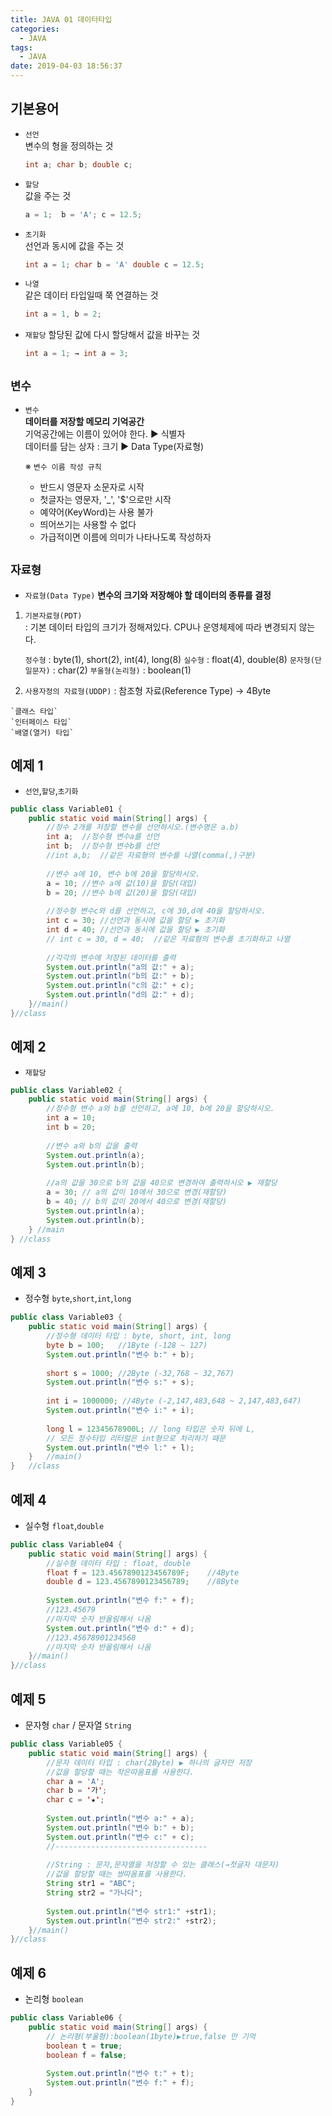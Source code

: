 ```yaml
---
title: JAVA 01 데이터타입
categories:
  - JAVA
tags:
  - JAVA
date: 2019-04-03 18:56:37
---
```


## 기본용어  
+ `선언`  
	변수의 형을 정의하는 것  
	```java
	int a; char b; double c;
	```
	
+ `할당`  
	값을 주는 것
	```java	
	a = 1;  b = 'A'; c = 12.5;
	```
	
+ `초기화`  
	선언과 동시에 값을 주는 것  
	```java
	int a = 1; char b = 'A' double c = 12.5;
	```
	
+ `나열`  
	같은 데이터 타입일때 쭉 연결하는 것  
	```java
	int a = 1, b = 2;  
	
	```
	
+ `재할당` 
	할당된 값에 다시 할당해서 값을 바꾸는 것	
	```java 
	int a = 1; → int a = 3;  
	```
	
	
## `변수`  
 + `변수`    	
	**데이터를 저장할 메모리 기억공간**  
	기억공간에는 이름이 있어야 한다. ▶ 식별자  
	데이터를 담는 상자 : 크기 ▶ Data Type(자료형)  
	
	※ `변수 이름 작성 규칙`  
	- 반드시 영문자 소문자로 시작
	- 첫글자는 영문자, '_', '$'으로만 시작
	- 예약어(KeyWord)는 사용 불가
	- 띄어쓰기는 사용할 수 없다
	- 가급적이면 이름에 의미가 나타나도록 작성하자  
				
## `자료형`
 + `자료형(Data Type)`
	**변수의 크기와 저장해야 할 데이터의 종류를 결정**  

  1. `기본자료형(PDT)`  
	: 기본 데이터 타입의 크기가 정해져있다.
	 CPU나 운영체제에 따라 변경되지 않는다. 
	
	 `정수형` : byte(1), short(2), int(4), long(8)
	 `실수형` : float(4), double(8)
	 `문자형(단일문자)` : char(2)
	 `부울형(논리형)` : boolean(1)
	 
  2. `사용자정의 자료형(UDDP)`
	: 참조형 자료(Reference Type) → 4Byte	
		
	`클래스 타입`
	`인터페이스 타입`
	`배열(열거) 타입`


## 예제 1
+ `선언`,`할당`,`초기화`  
 		
```java
public class Variable01 {
	public static void main(String[] args) {
		//정수 2개를 저장할 변수를 선언하시오.(변수명은 a.b)
		int a;	//정수형 변수a를 선언
		int b;	//정수형 변수b를 선언
		//int a,b;	//같은 자료형의 변수를 나열(comma(,)구분)
		
		//변수 a에 10, 변수 b에 20을 할당하시오.
		a = 10;	//변수 a에 값(10)을 할당(대입)
		b = 20;	//변수 b에 값(20)을 할당(대입)
		
		//정수형 변수c와 d를 선언하고, c에 30,d에 40을 할당하시오.
		int c = 30;	//선언과 동시에 값을 할당 ▶ 초기화
		int d = 40;	//선언과 동시에 값을 할당 ▶ 초기화
		// int c = 30, d = 40;	//같은 자료형의 변수를 초기화하고 나열
		
		//각각의 변수에 저장된 데이터를 출력
		System.out.println("a의 값:" + a);
		System.out.println("b의 값:" + b);
		System.out.println("c의 값:" + c);
		System.out.println("d의 값:" + d);
	}//main()
}//class

```
  

## 예제 2
+  `재할당`  

```java
public class Variable02 {
	public static void main(String[] args) {
		//정수형 변수 a와 b를 선언하고, a에 10, b에 20을 할당하시오.
		int a = 10;
		int b = 20;
		
		//변수 a와 b의 값을 출력
		System.out.println(a);
		System.out.println(b);
		
		//a의 값을 30으로 b의 값을 40으로 변경하여 출력하시오 ▶ 재할당
		a = 30; // a의 값이 10에서 30으로 변경(재할당)
		b = 40;	// b의 값이 20에서 40으로 변경(재할당)
		System.out.println(a);
		System.out.println(b);
	} //main
} //class		
```

## 예제 3
+ 정수형 `byte`,`short`,`int`,`long`  

```java  
public class Variable03 {
	public static void main(String[] args) {
		//정수형 데이터 타입 : byte, short, int, long
		byte b = 100;	//1Byte (-128 ~ 127)
		System.out.println("변수 b:" + b);
		
		short s = 1000; //2Byte (-32,768 ~ 32,767)
		System.out.println("변수 s:" + s);
		
		int i = 1000000; //4Byte (-2,147,483,648 ~ 2,147,483,647)
		System.out.println("변수 i:" + i);
		
		long l = 12345678900L; // long 타입은 숫자 뒤에 L, 
		// 모든 정수타입 리터럴은 int형으로 처리하기 때문
		System.out.println("변수 l:" + l);
	}	//main()
}	//class
```

## 예제 4
+ 실수형 `float`,`double`  

```java  
public class Variable04 {
	public static void main(String[] args) {
		//실수형 데이터 타입 : float, double
		float f = 123.4567890123456789F;	//4Byte
		double d = 123.4567890123456789; 	//8Byte
		
		System.out.println("변수 f:" + f);	
		//123.45679
		//마지막 숫자 반올림해서 나옴
		System.out.println("변수 d:" + d);	
		//123.45678901234568
		//마지막 숫자 반올림해서 나옴
	}//main()
}//class
```

## 예제 5
+ 문자형 `char` / 문자열 `String`    

```java
public class Variable05 {
	public static void main(String[] args) {
		//문자 데이터 타입 : char(2Byte) ▶ 하나의 글자만 저장
		//값을 할당할 때는 작은따옴표를 사용한다.
		char a = 'A';
		char b = '가';
		char c = '★';
		
		System.out.println("변수 a:" + a);
		System.out.println("변수 b:" + b);
		System.out.println("변수 c:" + c);
		//----------------------------------
		
		//String : 문자,문자열을 저장할 수 있는 클래스(→첫글자 대문자)
		//값을 할당할 때는 쌍따옴표를 사용한다.
		String str1 = "ABC";
		String str2 = "가나다";
		
		System.out.println("변수 str1:" +str1);
		System.out.println("변수 str2:" +str2);
	}//main()
}//class
```

## 예제 6
+ 논리형 `boolean`    

```java  
public class Variable06 {
	public static void main(String[] args) {
		// 논리형(부울형):boolean(1byte)▶true,false 만 기억
		boolean t = true;
		boolean f = false;
	
		System.out.println("변수 t:" + t);
		System.out.println("변수 f:" + f);
	}
}
```